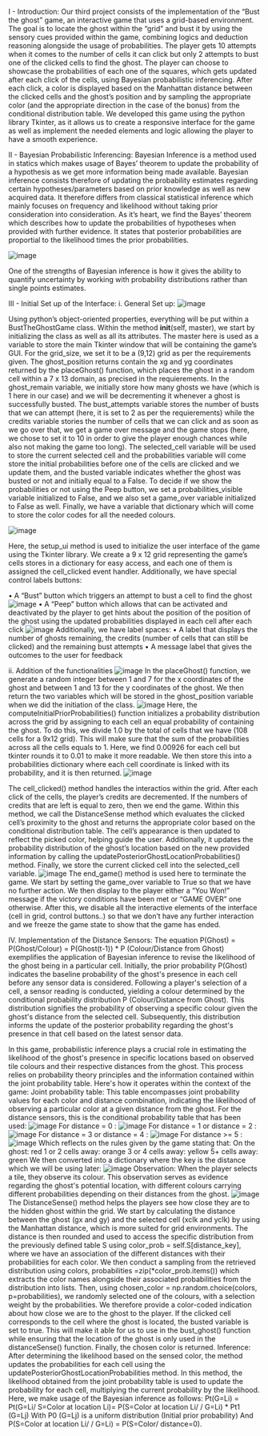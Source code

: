 I - Introduction:
Our third project consists of the implementation of the “Bust the ghost” game, an interactive game that uses a grid-based environment. The goal is to locate the ghost within the “grid” and bust it by using the sensory cues provided within the game, combining logics and deduction reasoning alongside the usage of probabilities. The player gets 10 attempts when it comes to the number of cells it can click but only 2 attempts to bust one of the clicked cells to find the ghost. The player can choose to showcase the probabilities of each one of the squares, which gets updated after each click of the cells, using Bayesian probabilistic inferencing. After each click, a color is displayed based on the Manhattan distance between the clicked cells and the ghost’s position and by sampling the appropriate color (and the appropriate direction in the case of the bonus) from the conditional distribution table. We developed this game using the python library Tkinter, as it allows us to create a responsive interface for the game as well as implement the needed elements and logic allowing the player to have a smooth experience. 

II - Bayesian Probabilistic Inferencing:
Bayesian Inference is a method used in statics which makes usage of Bayes’ theorem to update the probability of a hypothesis as we get more information being made available. Bayesian inference consists therefore of updating the probability estimates regarding certain hypotheses/parameters based on prior knowledge as well as new acquired data. It therefore differs from classical statistical inference which mainly focuses on frequency and likelihood without taking prior consideration into consideration. As it’s heart, we find the Bayes’ theorem which describes how to update the probabilities of hypotheses when provided with further evidence. It states that posterior probabilities are proportial to the likelihood times the prior probabilities.

![image](https://github.com/chahd7/bustghost/assets/125460075/80429166-e685-4505-9fe1-094943c89e62)

One of the strengths of Bayesian inference is how it gives the ability to quantify uncertainty by working with probability distributions rather than single points estimates. 

III - Initial Set up of the Interface:
i. General Set up:
![image](https://github.com/chahd7/bustghost/assets/125460075/7025d7c8-7e0d-42e5-b977-9827257d1016)

Using python’s object-oriented properties, everything will be put within a BustTheGhostGame class. Within the method __init__(self, master), we start by initializing the class as well as all its attributes. The master here is used as a variable to store the main Tkinter window that will be containing the game’s GUI. For the grid_size, we set it to be a (9,12) grid as per the requirements given. The ghost_position returns contain the xg and yg coordinates returned by the placeGhost() function, which places the ghost in a random cell within a 7 x 13 domain, as precised in the requierements. In the ghost_remain variable, we initially store how many ghosts we have (which is 1 here in our case) and we will be decrementing it whenever a ghost is successfully busted. The bust_attempts variable stores the number of busts that we can attempt (here, it is set to 2 as per the requierements) while the credits variable stories the number of cells that we can click and as soon as we go over that, we get a game over message and the game stops (here, we chose to set it to 10 in order to give the player enough chances while also not making the game too long). The selected_cell variable will be used to store the current selected cell and the probabilities variable will come store the initial probabilities before one of the cells are clicked and we update them, and the busted variable indicates whether the ghost was busted or not and initially equal to a False. To decide if we show the probabilities or not using the Peep button, we set a probabilities_visible variable initialized to False, and we also set a game_over variable initialized to False as well. Finally, we have a variable that dictionary which will come to store the color codes for all the needed colours.

![image](https://github.com/chahd7/bustghost/assets/125460075/2a5c87fe-c689-4615-b34f-38c87387294c)

Here, the setup_ui method is used to initialize the user interface of the game using the Tkinter library. We create a 9 x 12 grid representing the game’s cells stores in a dictionary for easy access, and each one of them is assigned the cell_clicked event handler. Additionally, we have special control labels buttons:

• A “Bust” button which triggers an attempt to bust a cell to find the ghost
![image](https://github.com/chahd7/bustghost/assets/125460075/f85ec722-53e2-4543-b8a7-397676c6db22)
• A “Peep” button which allows that can be activated and deactivated by the player to get hints about the position of the position of the ghost using the updated probabilities displayed in each cell after each click
![image](https://github.com/chahd7/bustghost/assets/125460075/a4088436-c1c9-4140-9554-b87a22ba007a)
Additionally, we have label spaces:
• A label that displays the number of ghosts remaining, the credits (number of cells that can still be clicked) and the remaining bust attempts
• A message label that gives the outcomes to the user for feedback


ii. Addition of the functionalities 
![image](https://github.com/chahd7/bustghost/assets/125460075/034ca3d1-1a3d-47ea-9671-f5aad15047cc) 
In the placeGhost() function, we generate a random integer between 1 and 7 for the x coordinates of the ghost and between 1 and 13 for the y coordinates of the ghost. We then return the two variables which will be stored in the ghost_position variable when we did the initiation of the class. 
![image](https://github.com/chahd7/bustghost/assets/125460075/bd71a9a6-552a-4676-bab4-8cc4a353c5bc)
Here, the computeInitialPriorProbabilities() function initializes a probability distribution across the grid by assigning to each cell an equal probability of containing the ghost. To do this, we divide 1.0 by the total of cells that we have (108 cells for a 9x12 grid). This will make sure that the sum of the probabilities across all the cells equals to 1. Here, we find 0.00926 for each cell but tkinter rounds it to 0.01 to make it more readable. We then store this into a probabilities dictionary where each cell coordinate is linked with its probability, and it is then returned.
![image](https://github.com/chahd7/bustghost/assets/125460075/33ea4686-aef1-46f0-8f91-036c2f257e67)

The cell_clicked() method handles the interactios within the grid. After each click of the cells, the player’s credits are decremented. If the numbers of credits that are left is equal to zero, then we end the game. Within this method, we call the DistanceSense method which evaluates the clicked cell’s proximity to the ghost and returns the appropriate color based on the conditional distribution table. The cell’s appearance is then updated to reflect the picked color, helping guide the user. Additionally, it updates the probability distribution of the ghost’s location based on the new provided information by calling the updatePosteriorGhostLocationProbabilities() method. Finally, we store the current clicked cell into the selected_cell variable. 
![image](https://github.com/chahd7/bustghost/assets/125460075/f24c9fa3-d914-4e2c-9731-6adedad59dcb)
The end_game() method is used here to terminate the game. We start by setting the game_over variable to True so that we have no further action. We then display to the player either a “You Won!” message if the victory conditions have been met or “GAME OVER” one otherwise. After this, we disable all the interactive elements of the interface (cell in grid, control buttons..) so that we don’t have any further interaction and we freeze the game state to show that the game has ended. 

IV. Implementation of the Distance Sensors:
The equation P(Ghost) = P(Ghost/Colour) = P(Ghost(t-1)) * P (Colour/Distance from Ghost) exemplifies the application of Bayesian inference to revise the likelihood of the ghost being in a particular cell. Initially, the prior probability P(Ghost) indicates the baseline probability of the ghost's presence in each cell before any sensor data is considered. Following a player's selection of a cell, a sensor reading is conducted, yielding a colour determined by the conditional probability distribution P (Colour/Distance from Ghost). This distribution signifies the probability of observing a specific colour given the ghost's distance from the selected cell. Subsequently, this distribution informs the update of the posterior probability regarding the ghost's presence in that cell based on the latest sensor data.

In this game, probabilistic inference plays a crucial role in estimating the likelihood of the ghost's presence in specific locations based on observed tile colours and their respective distances from the ghost. This process relies on probability theory principles and the information contained within the joint probability table. Here's how it operates within the context of the game:
Joint probability table: This table encompasses joint probability values for each color and distance combination, indicating the likelihood of observing a particular color at a given distance from the ghost.
For the distance sensors, this is the conditional probability table that has been used:
![image](https://github.com/chahd7/bustghost/assets/125460075/a3689bcf-9b0b-4fe9-aaf3-ad2d92ef95b7)
For distance = 0 : 
![image](https://github.com/chahd7/bustghost/assets/125460075/7b08bf5a-efd1-4d96-abde-d63523471347)
For distance = 1 or distance = 2 : 
![image](https://github.com/chahd7/bustghost/assets/125460075/c21d0f7b-0aed-421c-bb3a-884b0c579852)
For distance = 3 or distance = 4 : 
![image](https://github.com/chahd7/bustghost/assets/125460075/5ebeedf9-b598-4c7b-89bd-084567ad4065)
For distance >= 5 : 
![image](https://github.com/chahd7/bustghost/assets/125460075/0ec1c698-cac1-4c60-9eca-07d5411ab9cb)
Which reflects on the rules given by the game stating that:
On the ghost: red
1 or 2 cells away: orange
3 or 4 cells away: yellow
5+ cells away: green
We then converted into a dictionary where the key is the distance which we will be using later: 
![image](https://github.com/chahd7/bustghost/assets/125460075/77031a9a-1e74-47cf-ae38-95153403ea0f)
Observation: When the player selects a tile, they observe its colour. This observation serves as evidence regarding the ghost's potential location, with different colours carrying different probabilities depending on their distances from the ghost.
![image](https://github.com/chahd7/bustghost/assets/125460075/4c30cd87-ba75-4a3c-80b8-951bf66f0958)
The DistanceSense() method helps the players see how close they are to the hidden ghost within the grid. We start by calculating the distance between the ghost (gx and gy) and the selected cell (xclk and yclk) by using the Manhattan distance, which is more suited for grid environments. The distance is then rounded and used to access the specific distribution from the previously defined table S using color_prob = self.S[distance_key], where we have an association of the different distances with their probabilities for each color. We then conduct a sampling from the retrieved distribution using colors, probabilities =zip(*color_prob.items()) which extracts the color names alongside their associated probabilities from the distribution into lists. Then, using chosen_color = np.random.choice(colors, p=probabilities), we randomly selected one of the colours, with a selection weight by the probabilities. We therefore provide a color-coded indication about how close we are to the ghost to the player. If the clicked cell corresponds to the cell where the ghost is located, the busted variable is set to true. This will make it able for us to use in the bust_ghost() function while ensuring that the location of the ghost is only used in the distanceSense() function. Finally, the chosen color is returned.
Inference: After determining the likelihood based on the sensed color, the method updates the probabilities for each cell using the updatePosteriorGhostLocationProbabilities method. In this method, the likelihood obtained from the joint probability table is used to update the probability for each cell, multiplying the current probability by the likelihood. Here, we make usage of the Bayesian inference as follows: Pt(G=Li) = Pt(G=Li/ S=Color at location Li)= P(S=Color at location Li/ / G=Li) * Pt1 (G=Lj)
With P0 (G=Lj) is a uniform distribution (Initial prior probability) And P(S=Color at location Li/ / G=Li) = P(S=Color/ distance=0).














